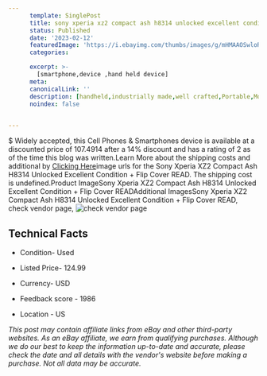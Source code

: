 ```yaml
---
      template: SinglePost
      title: sony xperia xz2 compact ash h8314 unlocked excellent condition flip cover read
      status: Published
      date: '2023-02-12'
      featuredImage: 'https://i.ebayimg.com/thumbs/images/g/mHMAAOSwloRj5Q4B/s-l225.jpg'
      categories: 

      excerpt: >-
        [smartphone,device ,hand held device]
      meta:
      canonicalLink: ''
      description: [handheld,industrially made,well crafted,Portable,Mobile,Compact,Convenient,Lightweight,Maneuverable,Man-portable,Miniature,Carriable,Hand-held,Light,Holdable,Transportable,Mobile device,Pocket-sized,On-the-go,Wireless,Cordless,Compact size,Convenient size, smartphone,device ,hand held device]
      noindex: false

        
---
```

$
    Widely accepted, this Cell Phones & Smartphones device is available at a discounted price of 107.4914 after a 14% discount and has a rating of 2 as of the time this blog was written.Learn More about the shipping costs and additional by [Clicking Here](https://www.ebay.com/itm/304799012926?hash=item46f76fd83e%3Ag%3AmHMAAOSwloRj5Q4B&mkevt=1&mkcid=1&mkrid=711-53200-19255-0&campid=%253CePNCampaignId%253E&customid=%253CreferenceId%253E&toolid=10049)image urls for the Sony Xperia XZ2 Compact Ash H8314 Unlocked Excellent Condition + Flip Cover READ. The shipping cost is undefined.Product ImageSony Xperia XZ2 Compact Ash H8314 Unlocked Excellent Condition + Flip Cover READAdditional ImagesSony Xperia XZ2 Compact Ash H8314 Unlocked Excellent Condition + Flip Cover READ, check vendor page, ![check vendor page](https://origin-galleryplus.ebayimg.com/ws/web/304799012926_2_0_1/225x225.jpg,https://origin-galleryplus.ebayimg.com/ws/web/304799012926_3_0_1/225x225.jpg,https://origin-galleryplus.ebayimg.com/ws/web/304799012926_4_0_1/225x225.jpg,https://origin-galleryplus.ebayimg.com/ws/web/304799012926_5_0_1/225x225.jpg,https://origin-galleryplus.ebayimg.com/ws/web/304799012926_6_0_1/225x225.jpg,https://origin-galleryplus.ebayimg.com/ws/web/304799012926_7_0_1/225x225.jpg,https://origin-galleryplus.ebayimg.com/ws/web/304799012926_8_0_1/225x225.jpg,https://origin-galleryplus.ebayimg.com/ws/web/304799012926_9_0_1/225x225.jpg,https://origin-galleryplus.ebayimg.com/ws/web/304799012926_10_0_1/225x225.jpg,https://origin-galleryplus.ebayimg.com/ws/web/304799012926_11_0_1/225x225.jpg)
    
    

 ## Technical Facts 



     
      

 - Condition- Used 


      

 - Listed Price- 124.99 


      

 - Currency- USD 


      

 - Feedback score - 1986 


      

 - Location - US 


      
      

 *_This post may contain affiliate links from eBay and other third-party websites. As an eBay affiliate, we earn from qualifying purchases. Although we do our best to keep the information up-to-date and accurate, please check the date and all details with the vendor's website before making a purchase. Not all data may be accurate._*



    
    
    
    
    